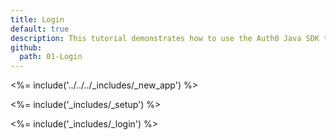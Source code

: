```yaml
---
title: Login
default: true
description: This tutorial demonstrates how to use the Auth0 Java SDK to add authentication and authorization to your Java Spring Security web app.
github:
  path: 01-Login
---
```


<%= include('../../../_includes/_new_app') %>

<%= include('_includes/_setup') %>

<%= include('_includes/_login') %>
